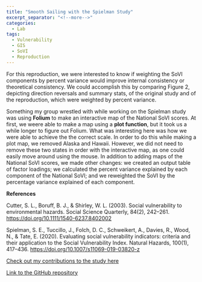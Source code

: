 ```yaml
---
title: "Smooth Sailing with the Spielman Study"
excerpt_separator: "<!--more-->"
categories:
  - Lab
tags:
  - Vulnerability
  - GIS
  - SoVI
  - Reproduction
---
```

For this reproduction, we were interested to know if weighting the SoVI components by percent variance would improve internal consistency or theoretical consistency. We could accomplish this by comparing Figure 2, depicting direction reversals and summary stats, of the original study and of the reproduction, which were weighted by percent variance.

Something my group wrestled with while working on the Spielman study was using **Folium** to make an interactive map of the National SoVI scores. At first, we weere able to make a map using a **plot function**, but it took us a while longer to figure out Folium. What was interesting here was how we were able to achieve the the correct scale. In order to do this while making a plot map, we removed Alaska and Hawaii. However, we did not need to remove these two states in order with the interactive map, as one could easily move around using the mouse.
In addition to adding maps of the National SoVI scores, we made other changes: we created an output table of factor loadings; we calculated the percent variance explained by each component of the National SoVI; and we reweighted the SoVI by the percentage variance explained of each component.

**References**

Cutter, S. L., Boruff, B. J., & Shirley, W. L. (2003). Social vulnerability to environmental hazards. Social Science Quarterly, 84(2), 242–261. https://doi.org/10.1111/1540-6237.8402002

Spielman, S. E., Tuccillo, J., Folch, D. C., Schweikert, A., Davies, R., Wood, N., & Tate, E. (2020). Evaluating social vulnerability indicators: criteria and their application to the Social Vulnerability Index. Natural Hazards, 100(1), 417–436. https://doi.org/10.1007/s11069-019-03820-z

[Check out my contributions to the study here](https://sydalexander.github.io/RPl-Spielman-2020/)

[Link to the GitHub repository](https://github.com/sydalexander/RPl-Spielman-2020)

